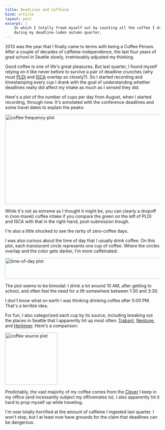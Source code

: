 ```yaml
---
title: Deadlines and Caffeine
kind: article
layout: post
excerpt: |
    In which I totally freak myself out by counting all the coffee I drank
    during my deadline-laden autumn quarter.
---
```

2013 was the year that I finally came to terms with being a Coffee Person. After a couple of decades of caffeine-independence, the last four years of grad school in Seattle slowly, irretrievably adjusted my thinking.

Good coffee is one of life's great pleasures. But last quarter, I found myself relying on it like never before to survive a pair of deadline crunches (why must [PLDI][] and [ISCA][] overlap so closely?). So I started recording and timestamping every cup I drank with the goal of understanding whether deadlines really did affect my intake as much as I sensed they did.

[ISCA]: http://cag.engr.uconn.edu/isca2014/
[PLDI]: http://conferences.inf.ed.ac.uk/pldi2014/

Here's a plot of the number of cups per day from August, when I started recording, through now. It's annotated with the conference deadlines and some travel dates to explain the peaks:

<div id="freqlinePlot" class="plot">
    <img src="{{ site.url }}/media/caffeine/freqline.svg"
        width="528" height="292"
        alt="coffee frequency plot">
</div>

While it's not as extreme as I thought it might be, you can clearly a dropoff in (non-travel) coffee intake if you compare the green on the left of PLDI and ISCA with that in the right-hand, post-submission trough.

I'm also a little shocked to see the rarity of zero-coffee days.

I was also curious about the time of day that I usually drink coffee. On this plot, each translucent circle represents one cup of coffee. Where the circles overlap and the color gets darker, I'm more caffeinated:

<div id="todPlot" class="plot">
    <img src="{{ site.url }}/media/caffeine/tod.svg"
        width="546" height="68"
        alt="time-of-day plot">
</div>

The plot seems to be bimodal: I drink a lot around 10 AM, after getting to school, and often feel the need for a lift somewhere between 1:30 and 3:30.

I don't know what on earth I was thinking drinking coffee after 5:00 PM. That's a terrible idea.

For fun, I also categorized each cup by its source, including breaking out the places in Seattle that I apparently hit up most often: [Trabant][], [Neptune][], and [Herkimer][]. Here's a comparison:

[Herkimer]: http://www.herkimercoffee.com/home.php
[Neptune]: https://twitter.com/neptunecoffee
[Trabant]: http://trabantcoffee.com/

<div id="wherePlot" class="plot">
    <img src="{{ site.url }}/media/caffeine/where.svg"
        with="299" height="170"
        alt="coffee source plot">
</div>

Predictably, the vast majority of my coffee comes from the [Clever][] I keep in my office (and incessantly subject my officemates to). I also apparently hit it hard to prop myself up while traveling.

[Clever]: http://www.sweetmarias.com/clevercoffeedripperpictorial.php

I'm now totally horrified at the amount of caffeine I ingested last quarter. I won't stop, but I at least now have grounds for the claim that deadlines can be dangerous.

<script src="http://trifacta.github.io/vega/lib/d3.v3.min.js"></script>
<script src="http://trifacta.github.io/vega/vega.js"></script>
<script>
    vg.config.baseURL = '../media/caffeine/';
    function showPlot(name) {
        var selection = d3.select('#' + name + 'Plot');
        vg.parse.spec(vg.config.baseURL + name + ".vg.json", function(chart) {
            selection.html('');  // Clear out placeholder image.
            chart({el: selection[0][0]}).update();
        });
    }
    showPlot('freqline');
    showPlot('tod');
    showPlot('where');
</script>
